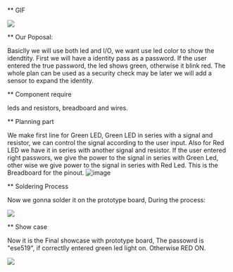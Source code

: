 
** GIF

![](https://github.com/Maxi0427/ESE519_lab2b/blob/main/bread.gif)

** Our Poposal:

Basiclly we will use both led and I/O, we want use led color to show the idendtity.
First we will have a identity pass as a password. 
If the user entered the true password, the led shows green, otherwise it blink red. 
The whole plan can be used as a security check may be later we will add a sensor to expand the identity. 

** Component require

leds and resistors, breadboard and wires.

** Planning part

We make first line for Green LED, Green LED in series with a signal and resistor, we can control the signal according to the user input. Also for Red LED we have it in series with another signal and resistor. If the user entered right passwors, we give the power to the signal in series with Green Led, other wise we give power to the signal in series with Red Led. 
This is the Breadboard for the pinout.
![image](https://user-images.githubusercontent.com/58932929/198696315-b2aa0245-9e7c-4e1e-a4fb-4de315baefb1.png)

** Soldering Process

Now we gonna solder it on the prototype board, During the process:

![](soldering.gif)

** Show case

Now it is the Final showcase with prototype board, The passowrd is "ese519", if correctlly entered green led light on. Otherwise RED ON.

![](show.gif)
